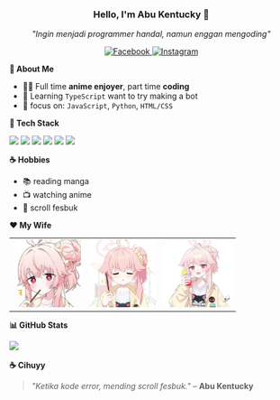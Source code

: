<h3 align="center">Hello, I'm Abu Kentucky 👋</h3>
<p align="center"><i>"Ingin menjadi programmer handal, namun enggan mengoding"</i></p>
<p align="center">
  <a href="https://facebook.com/abukentuckyy" target="_blank">
    <img src="https://img.shields.io/badge/Facebook-1877F2?style=flat-square&logo=facebook&logoColor=white" alt="Facebook"/>
  </a>
  <a href="https://instagram.com/abu_kentucky" target="_blank">
    <img src="https://img.shields.io/badge/Instagram-E4405F?style=flat-square&logo=instagram&logoColor=white" alt="Instagram"/>
  </a>
</p>

**🧠 About Me**

- 🧑‍💻 Full time **anime enjoyer**, part time **coding**
- 🧪 Learning `TypeScript` want to try making a bot 
- 🎯 focus on: `JavaScript`, `Python`, `HTML/CSS`

**🔧 Tech Stack**

<p align="left">
  <img src="https://img.shields.io/badge/JavaScript-F7DF1E?style=flat-square&logo=javascript&logoColor=black"/>
  <img src="https://img.shields.io/badge/Python-3776AB?style=flat-square&logo=python&logoColor=white"/>
  <img src="https://img.shields.io/badge/HTML5-E34F26?style=flat-square&logo=html5&logoColor=white"/>
  <img src="https://img.shields.io/badge/CSS3-1572B6?style=flat-square&logo=css3&logoColor=white"/>
  <img src="https://img.shields.io/badge/Git-F05032?style=flat-square&logo=git&logoColor=white"/>
  <img src="https://img.shields.io/badge/GitHub-181717?style=flat-square&logo=github&logoColor=white"/>
</p>

**☕ Hobbies**

- 📚 reading manga
- 📺 watching anime
- 🧠 scroll fesbuk

**❤️ My Wife**

<p align="center">

<table>
  <tr>
    <td align="center">
      <img src="images/image1.jpg" width="120"/><br/>
    </td>
    <td align="center">
      <img src="images/image2.jpg" width="120"/><br/>
    </td>
    <td align="center">
      <img src="images/image3.jpg" width="120"/><br/>
    </td>
  </tr>
</table>

</p>

**📊 GitHub Stats**

<p align="left">
  <img src="https://github-readme-stats.vercel.app/api?username=nextarz&show_icons=true&theme=tokyonight"/>
</p>

**☕ Cihuyy**
> _"Ketika kode error, mending scroll fesbuk."_ – **Abu Kentucky**
